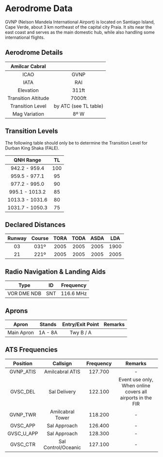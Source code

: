 # Aerodrome Data
GVNP (Nelson Mandela International Airport) is located on Santiago Island, Cape Verde, about 3 km northeast of the capital city Praia. It sits near the east coast and serves as the main domestic hub, while also handling some international flights.

## Aerodrome Details

|  Amilcar Cabral    |                           |
| :---------: | :----------------------------------: |
| ICAO | GVNP |
| IATA | RAI |
| Elevation | 311ft |
| Transition Altitude | 7000ft |
| Transition Level | by ATC (see TL table) |
| Mag Variation | 8º W |

## Transition Levels

The following table should only be to determine the Transition Level for Durban King Shaka (FALE).

| QNH Range | TL |
| :---------: | :---------: |
| 942.2 - 959.4 | 100 |
| 959.5 - 977.1 | 95 |
| 977.2 - 995.0 | 90 |
| 995.1 - 1013.2 | 85 | 
| 1013.3 - 1031.6 | 80 |
| 1031.7 - 1050.3 | 75 |

## Declared Distances

| Runway | Course | TORA | TODA | ASDA | LDA | 
| :---------: | :---------: | :---------: | :---------: | :---------: | :---------: | 
| 03    | 031º    | 2005     | 2005     | 2005     | 1900    | 
| 21    | 221º    | 2005     | 2005     | 2005     | 2005    |  

## Radio Navigation & Landing Aids

| Type | ID | Frequency | 
| :---------: | :---------: | :---------: |
| VOR DME NDB| SNT | 116.6 MHz |

## Aprons 

| Apron | Stands | Entry/Exit Point | Remarks |
| :---------: | :---------: | :---------: | :---------: |
| Main Apron | 1A - 8A | Twy B / A | |

## ATS Frequencies


| Position    | Callsign              | Frequency | Remarks             |
| :---------: | :---------: | :---------: | :---------: |
| GVNP_ATIS   | Amilcabral ATIS     | 127.700   | -                   |
| GVSC_DEL   | Sal Delivery     | 122.100   | Event use only, When online covers all airports in the FIR                   |
| GVNP_TWR    | Amilcabral Tower    | 118.200   | -                   |
| GVSC_APP    | Sal Approach | 126.400   | -                   |
| GVSC_U_APP    | Sal Approach    | 128.300   | - |                |
| GVSC_CTR    | Sal Control/Oceanic     | 127.100   | - |                |
